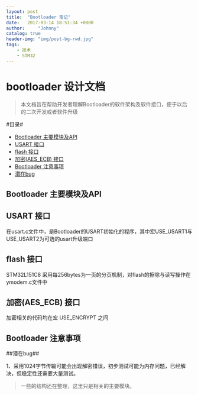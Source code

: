 ```yaml
---
layout: post
title:  "Bootloader 笔记"
date:   2017-03-14 18:51:34 +0800
author:     "Johnny"
catalog: true
header-img: "img/post-bg-rwd.jpg"
tags:
    - 技术
    - STM32
---
```


# bootloader 设计文档 #

>本文档旨在帮助开发者理解Bootloader的软件架构及软件接口，便于以后的二次开发或者软件升级

#目录#

<!-- MarkdownTOC -->

- [Bootloader 主要模块及API](#bootloader-主要模块及api)
- [USART 接口](#usart-接口)
- [flash 接口](#flash-接口)
- [加密\(AES_ECB\) 接口](#加密aesecb-接口)
- [Bootloader 注意事项](#bootloader-注意事项)
- [潜在bug](#潜在bug)

<!-- /MarkdownTOC -->

## Bootloader 主要模块及API ##

## USART 接口 ##

在usart.c文件中，是Bootloader的USART初始化的程序，其中宏USE_USART1与USE_USART2为可选的usart升级端口

## flash 接口 ##

STM32L151C8 采用每256bytes为一页的分页机制，对flash的擦除与读写操作在ymodem.c文件中

## 加密(AES_ECB) 接口 ##

加密相关的代码均在宏 USE_ENCRYPT 之间

## Bootloader 注意事项 ##

##潜在bug##

1、采用1024字节传输可能会出现解密错误，初步测试可能为内存问题，已经解决，但稳定性还需要大量测试。

>一些的结构还在整理，这里只是相关的主要模块。